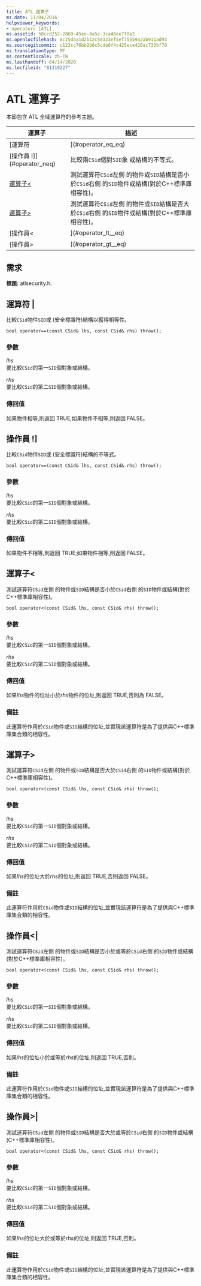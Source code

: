 ```yaml
---
title: ATL 運算子
ms.date: 11/04/2016
helpviewer_keywords:
- operators [ATL]
ms.assetid: 58ccd252-2869-45ee-8a5c-3ca40ee7f8a2
ms.openlocfilehash: 8c15daa1d2b12c58323ef5ef75559a2ab911ad93
ms.sourcegitcommit: c123cc76bb2b6c5cde6f4c425ece420ac733bf70
ms.translationtype: MT
ms.contentlocale: zh-TW
ms.lasthandoff: 04/14/2020
ms.locfileid: "81319227"
---
```

# <a name="atl-operators"></a>ATL 運算子

本節包含 ATL 全域運算符的參考主題。

|運算子|描述|
|--------------|-----------------|
|[運算符 |](#operator_eq_eq)|比較兩`CSid`個對`SID`象 或結構以表示相等。|
|[操作員 !]](#operator_neq)|比較兩`CSid`個對`SID`象 或結構的不等式。|
|[運算子<](#operator_lt)|測試運算符`CSid`左側 的物件或`SID`結構是否小於`CSid`右側 的`SID`物件或結構(對於C++標準庫相容性)。|
|[運算子>](#operator_gt)|測試運算符`CSid`左側 的物件或`SID`結構是否大於`CSid`右側 的`SID`物件或結構(對於C++標準庫相容性)。|
|[操作員<|](#operator_lt__eq)|測試運算符`CSid`左側 的物件或`SID`結構是否小於或等於`CSid`右側 的`SID`物件或結構(對於C++標準庫相容性)。|
|[操作員>|](#operator_gt__eq)|測試運算符`CSid`左側 的物件或`SID`結構是否大於或等於`CSid`右側 的`SID`物件或結構(C++標準庫相容性)。|

## <a name="requirements"></a>需求

**標題:** atlsecurity.h.

## <a name="operator-"></a><a name="operator_eq_eq"></a>運算符 |

比較`CSid`物件`SID`或 (安全標識符)結構以獲得相等性。

```
bool operator==(const CSid& lhs, const CSid& rhs) throw();
```

### <a name="parameters"></a>參數

*lhs*<br/>
要比較`CSid`的第一`SID`個對象或結構。

*rhs*<br/>
要比較`CSid`的第二`SID`個對象或結構。

### <a name="return-value"></a>傳回值

如果物件相等,則返回 TRUE,如果物件不相等,則返回 FALSE。

## <a name="operator-"></a><a name="operator_neq"></a>操作員 !]

比較`CSid`物件`SID`或 (安全標識符)結構的不等式。

```
bool operator==(const CSid& lhs, const CSid& rhs) throw();
```

### <a name="parameters"></a>參數

*lhs*<br/>
要比較`CSid`的第一`SID`個對象或結構。

*rhs*<br/>
要比較`CSid`的第二`SID`個對象或結構。

### <a name="return-value"></a>傳回值

如果物件不相等,則返回 TRUE;如果物件相等,則返回 FALSE。

## <a name="operator-"></a><a name="operator_lt"></a>運算子<

測試運算符`CSid`左側 的物件或`SID`結構是否小於`CSid`右側 的`SID`物件或結構(對於C++標準庫相容性)。

```
bool operator<(const CSid& lhs, const CSid& rhs) throw();
```

### <a name="parameters"></a>參數

*lhs*<br/>
要比較`CSid`的第一`SID`個對象或結構。

*rhs*<br/>
要比較`CSid`的第二`SID`個對象或結構。

### <a name="return-value"></a>傳回值

如果*lhs*物件的位址小於*rhs*物件的位址,則返回 TRUE,否則為 FALSE。

### <a name="remarks"></a>備註

此運算符作用於`CSid`物件或`SID`結構的位址,並實現該運算符是為了提供與C++標準庫集合類的相容性。

## <a name="operator-"></a><a name="operator_gt"></a>運算子>

測試運算符`CSid`左側 的物件或`SID`結構是否大於`CSid`右側 的`SID`物件或結構(對於C++標準庫相容性)。

```
bool operator<(const CSid& lhs, const CSid& rhs) throw();
```

### <a name="parameters"></a>參數

*lhs*<br/>
要比較`CSid`的第一`SID`個對象或結構。

*rhs*<br/>
要比較`CSid`的第二`SID`個對象或結構。

### <a name="return-value"></a>傳回值

如果*lhs*的位址大於*rhs*的位址,則返回 TRUE,否則返回 FALSE。

### <a name="remarks"></a>備註

此運算符作用於`CSid`物件或`SID`結構的位址,並實現該運算符是為了提供與C++標準庫集合類的相容性。

## <a name="operator-"></a><a name="operator_lt__eq"></a>操作員<|

測試運算符`CSid`左側 的物件或`SID`結構是否小於或等於`CSid`右側 的`SID`物件或結構(對於C++標準庫相容性)。

```
bool operator<(const CSid& lhs, const CSid& rhs) throw();
```

### <a name="parameters"></a>參數

*lhs*<br/>
要比較`CSid`的第一`SID`個對象或結構。

*rhs*<br/>
要比較`CSid`的第二`SID`個對象或結構。

### <a name="return-value"></a>傳回值

如果*lhs*的位址小於或等於*rhs*的位址,則返回 TRUE,否則。

### <a name="remarks"></a>備註

此運算符作用於`CSid`物件或`SID`結構的位址,並實現該運算符是為了提供與C++標準庫集合類的相容性。

## <a name="operator-"></a><a name="operator_gt__eq"></a>操作員>|

測試運算符`CSid`左側 的物件或`SID`結構是否大於或等於`CSid`右側 的`SID`物件或結構(C++標準庫相容性)。

```
bool operator<(const CSid& lhs, const CSid& rhs) throw();
```

### <a name="parameters"></a>參數

*lhs*<br/>
要比較`CSid`的第一`SID`個對象或結構。

*rhs*<br/>
要比較`CSid`的第二`SID`個對象或結構。

### <a name="return-value"></a>傳回值

如果*lhs*的位址大於或等於*rhs*的位址,則返回 TRUE,否則。

### <a name="remarks"></a>備註

此運算符作用於`CSid`物件或`SID`結構的位址,並實現該運算符是為了提供與C++標準庫集合類的相容性。
